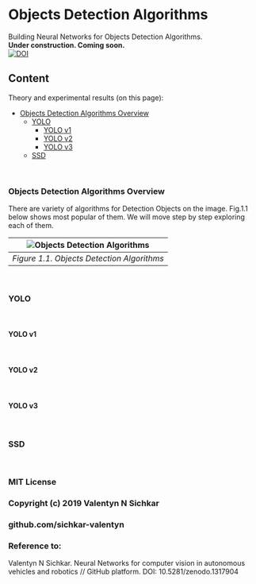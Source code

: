 # Objects Detection Algorithms
Building Neural Networks for Objects Detection Algorithms.
<br/>**Under construction. Coming soon.**
<br/>[![DOI](https://zenodo.org/badge/DOI/10.5281/zenodo.1317904.svg)](https://doi.org/10.5281/zenodo.1317904)

## Content
Theory and experimental results (on this page):

* [Objects Detection Algorithms Overview](#main-objects-detection-algorithms)
  * [YOLO](#yolo)
    * [YOLO v1](#yolo-v1)
    * [YOLO v2](#yolo-v2)
    * [YOLO v3](#yolo-v3)
  * [SSD](#ssd)

<br/>

### <a id="main-objects-detection-algorithms">Objects Detection Algorithms Overview</a>
There are variety of algorithms for Detection Objects on the image. Fig.1.1 below shows most popular of them. We will move step by step exploring each of them.

| ![Objects Detection Algorithms](https://github.com/sichkar-valentyn/Neural_Networks_for_Computer_Vision/blob/master/images/Objects_Detection/Objects_Detection_Algorithms_.png) | 
|:--:| 
| *Figure 1.1. Objects Detection Algorithms* |

<br/>

### <a id="yolo">YOLO</a>

<br/>

#### <a id="yolo-v1">YOLO v1</a>

<br/>

#### <a id="yolo-v2">YOLO v2</a>

<br/>

#### <a id="yolo-v3">YOLO v3</a>

<br/>

### <a id="ssd">SSD</a>


<br/>

### MIT License
### Copyright (c) 2019 Valentyn N Sichkar
### github.com/sichkar-valentyn
### Reference to:
Valentyn N Sichkar. Neural Networks for computer vision in autonomous vehicles and robotics // GitHub platform. DOI: 10.5281/zenodo.1317904
